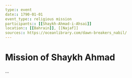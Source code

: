 ```yaml
---
type:: event
date:: 1790-01-01
event_type:: religious mission
participants:: [[Shaykh-Ahmad-i-Ahsai]]
location:: [[Bahrain]], [[Najaf]]
sources:: https://oceanlibrary.com/dawn-breakers_nabil/
---
```


# Mission of Shaykh Ahmad

...